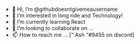 - 👋 Hi, I’m @githubdoesntgivemeausername
- 👀 I’m interested in long ride and Technology!
- 🌱 I’m currently learning React 
- 💞️ I’m looking to collaborate on ...
- 📫 How to reach me ... [" Ash "#9455 on discord]

<!---
githubdoesntgivemeausername/githubdoesntgivemeausername is a ✨ special ✨ repository because its `README.md` (this file) appears on your GitHub profile.
You can click the Preview link to take a look at your changes.
--->
